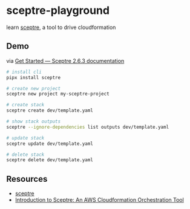 # sceptre-playground

learn [sceptre](https://sceptre.cloudreach.com/), a tool to drive cloudformation

## Demo

via [Get Started &mdash; Sceptre 2.6.3 documentation](https://sceptre.cloudreach.com/2.6.3/docs/get_started.html)

```sh
# install cli
pipx install sceptre

# create new project
sceptre new project my-sceptre-project

# create stack
sceptre create dev/template.yaml

# show stack outputs
sceptre --ignore-dependencies list outputs dev/template.yaml

# update stack
sceptre update dev/template.yaml

# delete stack
sceptre delete dev/template.yaml
```

## Resources

* [sceptre](https://sceptre.cloudreach.com/)
* [Introduction to Sceptre: An AWS Cloudformation Orchestration Tool](https://engineering.carsguide.com.au/introduction-to-sceptre-an-aws-cloudformation-orchestration-tool-4b8453c0ae81)